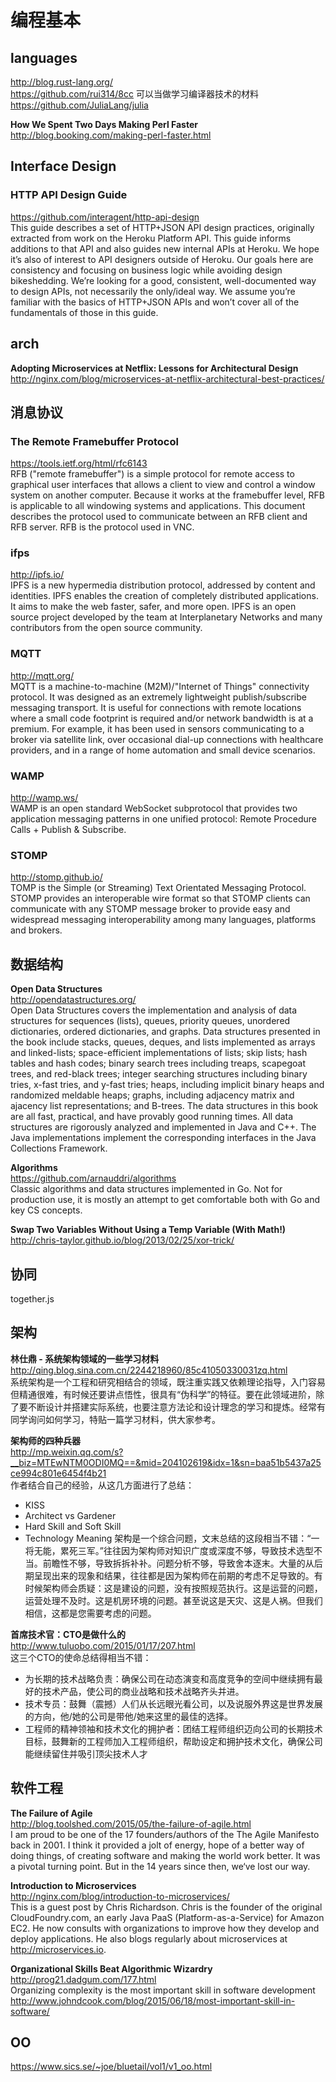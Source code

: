 编程基本  
========  


## languages

http://blog.rust-lang.org/  
https://github.com/rui314/8cc  可以当做学习编译器技术的材料  
https://github.com/JuliaLang/julia  

**How We Spent Two Days Making Perl Faster**  
http://blog.booking.com/making-perl-faster.html  

## Interface Design 

### HTTP API Design Guide  
https://github.com/interagent/http-api-design  
This guide describes a set of HTTP+JSON API design practices, originally extracted from work on the Heroku Platform API. This guide informs additions to that API and also guides new internal APIs at Heroku. We hope it’s also of interest to API designers outside of Heroku. Our goals here are consistency and focusing on business logic while avoiding design bikeshedding. We’re looking for a good, consistent, well-documented way to design APIs, not necessarily the only/ideal way. We assume you’re familiar with the basics of HTTP+JSON APIs and won’t cover all of the fundamentals of those in this guide.

##  arch

**Adopting Microservices at Netflix: Lessons for Architectural Design**  
http://nginx.com/blog/microservices-at-netflix-architectural-best-practices/  

## 消息协议

### The Remote Framebuffer Protocol  
https://tools.ietf.org/html/rfc6143  
RFB ("remote framebuffer") is a simple protocol for remote access to
graphical user interfaces that allows a client to view and control a
window system on another computer.  Because it works at the
framebuffer level, RFB is applicable to all windowing systems and
applications.  This document describes the protocol used to
communicate between an RFB client and RFB server.  RFB is the
protocol used in VNC.

### ifps  

http://ipfs.io/  
IPFS is a new hypermedia distribution protocol, addressed by content and identities. IPFS enables the creation of completely distributed applications. It aims to make the web faster, safer, and more open. IPFS is an open source project developed by the team at Interplanetary Networks and many contributors from the open source community.

### MQTT  
http://mqtt.org/  
MQTT is a machine-to-machine (M2M)/"Internet of Things" connectivity protocol. It was designed as an extremely lightweight publish/subscribe messaging transport. It is useful for connections with remote locations where a small code footprint is required and/or network bandwidth is at a premium. For example, it has been used in sensors communicating to a broker via satellite link, over occasional dial-up connections with healthcare providers, and in a range of home automation and small device scenarios. 

### WAMP  
http://wamp.ws/  
WAMP is an open standard WebSocket subprotocol that provides two application messaging patterns in one unified protocol:
Remote Procedure Calls + Publish & Subscribe.

### STOMP  
http://stomp.github.io/  
TOMP is the Simple (or Streaming) Text Orientated Messaging Protocol. STOMP provides an interoperable wire format so that STOMP clients can communicate with any STOMP message broker to provide easy and widespread messaging interoperability among many languages, platforms and brokers.


## 数据结构

**Open Data Structures**  
http://opendatastructures.org/  
Open Data Structures covers the implementation and analysis of data structures for sequences (lists), queues, priority queues, unordered dictionaries, ordered dictionaries, and graphs. Data structures presented in the book include stacks, queues, deques, and lists implemented as arrays and linked-lists; space-efficient implementations of lists; skip lists; hash tables and hash codes; binary search trees including treaps, scapegoat trees, and red-black trees; integer searching structures including binary tries, x-fast tries, and y-fast tries; heaps, including implicit binary heaps and randomized meldable heaps; graphs, including adjacency matrix and ajacency list representations; and B-trees. The data structures in this book are all fast, practical, and have provably good running times. All data structures are rigorously analyzed and implemented in Java and C++. The Java implementations implement the corresponding interfaces in the Java Collections Framework. 

**Algorithms**  
https://github.com/arnauddri/algorithms  
Classic algorithms and data structures implemented in Go. Not for production use, it is mostly an attempt to get comfortable both with Go and key CS concepts.  

**Swap Two Variables Without Using a Temp Variable (With Math!)**  
http://chris-taylor.github.io/blog/2013/02/25/xor-trick/  

## 协同 

together.js  

## 架构

**林仕鼎 - 系统架构领域的一些学习材料**  
http://qing.blog.sina.com.cn/2244218960/85c41050330031zq.html  
系统架构是一个工程和研究相结合的领域，既注重实践又依赖理论指导，入门容易但精通很难，有时候还要讲点悟性，很具有“伪科学”的特征。要在此领域进阶，除了要不断设计并搭建实际系统，也要注意方法论和设计理念的学习和提炼。经常有同学询问如何学习，特贴一篇学习材料，供大家参考。

**架构师的四种兵器**  
http://mp.weixin.qq.com/s?__biz=MTEwNTM0ODI0MQ==&mid=204102619&idx=1&sn=baa51b5437a25ce994c801e6454f4b21  
作者结合自己的经验，从这几方面进行了总结：  
- KISS
- Architect vs Gardener
- Hard Skill and Soft Skill
- Technology Meaning
架构是一个综合问题，文末总结的这段相当不错：“一将无能，累死三军。”往往因为架构师对知识广度或深度不够，导致技术选型不当。前瞻性不够，导致拆拆补补。问题分析不够，导致舍本逐末。大量的从后期呈现出来的现象和结果，往往都是因为架构师在前期的考虑不足导致的。有时候架构师会质疑：这是建设的问题，没有按照规范执行。这是运营的问题，运营处理不及时。这是机房环境的问题。甚至说这是天灾、这是人祸。但我们相信，这都是您需要考虑的问题。

**首席技术官：CTO是做什么的**  
http://www.tuluobo.com/2015/01/17/207.html  
这三个CTO的使命总结得相当不错：
- 为长期的技术战略负责：确保公司在动态演变和高度竞争的空间中继续拥有最好的技术产品，使公司的商业战略和技术战略齐头并进。
- 技术专员：鼓舞（震撼）人们从长远眼光看公司，以及说服外界这是世界发展的方向，他/她的公司是带他/她来这里的最佳的选择。
- 工程师的精神领袖和技术文化的拥护者：团结工程师组织迈向公司的长期技术目标，鼓舞新的工程师加入工程师组织，帮助设定和拥护技术文化，确保公司能继续留住并吸引顶尖技术人才

## 软件工程  

**The Failure of Agile**  
http://blog.toolshed.com/2015/05/the-failure-of-agile.html  
I am proud to be one of the 17 founders/authors of the The Agile Manifesto back in 2001. I think it provided a jolt of energy, hope of a better way of doing things, of creating software and making the world work better. It was a pivotal turning point. But in the 14 years since then, we‘ve lost our way.

**Introduction to Microservices**  
http://nginx.com/blog/introduction-to-microservices/  
This is a guest post by Chris Richardson. Chris is the founder of the original CloudFoundry.com, an early Java PaaS (Platform-as-a-Service) for Amazon EC2. He now consults with organizations to improve how they develop and deploy applications. He also blogs regularly about microservices at http://microservices.io.

**Organizational Skills Beat Algorithmic Wizardry**  
http://prog21.dadgum.com/177.html  
Organizing complexity is the most important skill in software development http://www.johndcook.com/blog/2015/06/18/most-important-skill-in-software/  

## OO

https://www.sics.se/~joe/bluetail/vol1/v1_oo.html  